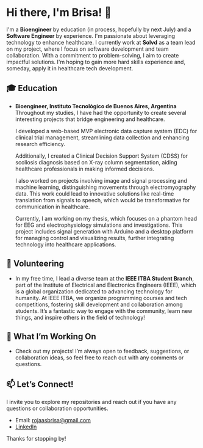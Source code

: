 # Hi there, I'm Brisa! 👋

I'm a **Bioengineer** by education (in process, hopefully by next July) and a **Software Engineer** by experience. I'm passionate about leveraging technology to enhance healthcare. I currently work at **Solvd** as a team lead on my project, where I focus on software development and team collaboration. With a commitment to problem-solving, I aim to create impactful solutions. I'm hoping to gain more hard skills experience and, someday, apply it in healthcare tech development.

## 🎓 Education
- **Bioengineer, Instituto Tecnológico de Buenos Aires, Argentina**  
  Throughout my studies, I have had the opportunity to create several interesting projects that bridge engineering and healthcare.

  I developed a web-based MVP electronic data capture system (EDC) for clinical trial management, streamlining data collection and enhancing research efficiency.

  Additionally, I created a Clinical Decision Support System (CDSS) for scoliosis diagnosis based on X-ray column segmentation, aiding healthcare professionals in making informed decisions.

  I also worked on projects involving image and signal processing and machine learning, distinguishing movements through electromyography data. This work could lead to innovative solutions like real-time translation from signals to speech, which would be transformative for communication in healthcare.

  Currently, I am working on my thesis, which focuses on a phantom head for EEG and electrophysiology simulations and investigations. This project includes signal generation with Arduino and a desktop platform for managing control and visualizing results, further integrating technology into healthcare applications.

## 🤝 Volunteering
- In my free time, I lead a diverse team at the **IEEE ITBA Student Branch**, part of the Institute of Electrical and Electronics Engineers (IEEE), which is a global organization dedicated to advancing technology for humanity. At IEEE ITBA, we organize programming courses and tech competitions, fostering skill development and collaboration among students. It’s a fantastic way to engage with the community, learn new things, and inspire others in the field of technology!

## 🌱 What I’m Working On
- Check out my projects! I’m always open to feedback, suggestions, or collaboration ideas, so feel free to reach out with any comments or questions.

## 📫 Let’s Connect!
I invite you to explore my repositories and reach out if you have any questions or collaboration opportunities.

- Email: [rojaasbrisa@gmail.com](mailto:rojaasbrisa@gmail.com)
- [LinkedIn](https://www.linkedin.com/in/rojas-brisa/)

Thanks for stopping by!
